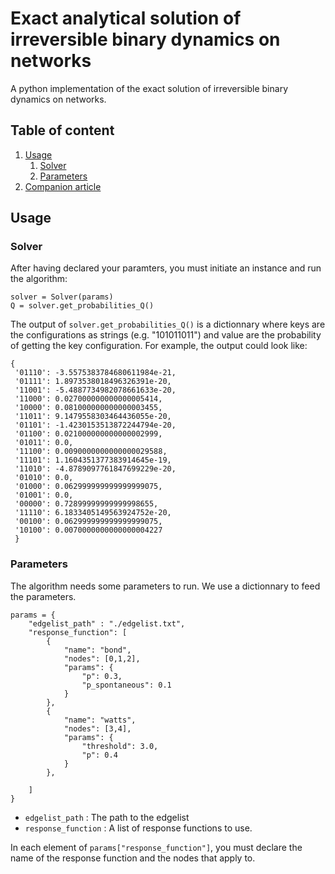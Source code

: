 # Exact analytical solution of irreversible binary dynamics on networks

A python implementation of the exact solution of irreversible binary dynamics on networks.

## Table of content

1. [Usage](#usage)
	1. [Solver](#solver)
	2. [Parameters](#parameters)
2. [Companion article](#companion-article)


## Usage

### Solver

After having declared your paramters, you must initiate an instance and run the algorithm:

	solver = Solver(params)
	Q = solver.get_probabilities_Q()

The output of `solver.get_probabilities_Q()` is a dictionnary where keys are the configurations as strings (e.g. "101011011") and value are the probability of getting the key configuration. For example, the output could look like:

```
{
 '01110': -3.5575383784680611984e-21,
 '01111': 1.8973538018496326391e-20,
 '11001': -5.4887734982078661633e-20,
 '11000': 0.027000000000000005414,
 '10000': 0.081000000000000003455,
 '11011': 9.1479558303464436055e-20,
 '01101': -1.4230153513872244794e-20,
 '01100': 0.021000000000000002999,
 '01011': 0.0,
 '11100': 0.0090000000000000029588,
 '11101': 1.1604351377383914645e-19,
 '11010': -4.8789097761847699229e-20,
 '01010': 0.0,
 '01000': 0.062999999999999999075,
 '01001': 0.0,
 '00000': 0.72899999999999998655,
 '11110': 6.1833405149563924752e-20,
 '00100': 0.062999999999999999075,
 '10100': 0.0070000000000000004227
 }
```

### Parameters

The algorithm needs some parameters to run. We use a dictionnary to feed the parameters. 
```
params = {
	"edgelist_path" : "./edgelist.txt",
	"response_function": [
		{	
			"name": "bond",
			"nodes": [0,1,2],
			"params": {
				"p": 0.3,
				"p_spontaneous": 0.1
			}
		},
		{	
			"name": "watts",
			"nodes": [3,4],
			"params": {
				"threshold": 3.0,
				"p": 0.4
			}
		},

	]
}
```

 - `edgelist_path` : The path to the edgelist
 - `response_function` : A list of response functions to use.

In each element of `params["response_function"]`, you must declare the name of the response function and the nodes that apply to. 


